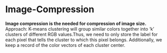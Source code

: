 # Image-Compression
<b>Image compression is the needed for compression of image size. </b>
Approach: K-means clustering will group similar colors together into ‘k’ clusters of different RGB values.Thus, we need to only store the label for each pixel that tells the cluster to which this pixel belongs. Additionally, we keep a record of the color vectors of each cluster center. 
